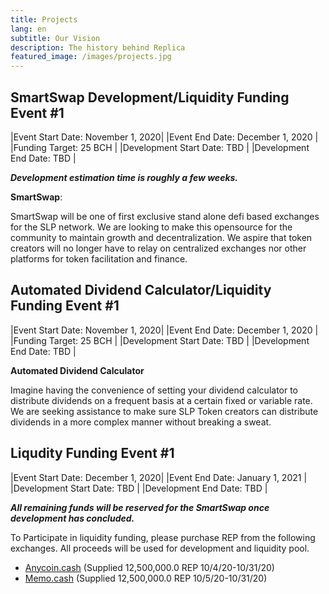 ```yaml
---
title: Projects
lang: en
subtitle: Our Vision
description: The history behind Replica
featured_image: /images/projects.jpg
---
```


## SmartSwap Development/Liquidity Funding Event #1

|Event Start Date: November 1, 2020|
|Event End Date: December 1, 2020  |
|Funding Target: 25 BCH            | 
|Development Start Date: TBD       |
|Development End Date: TBD         |

***Development estimation time is roughly a few weeks.*** 

**SmartSwap**: 

SmartSwap will be one of first exclusive stand alone defi based exchanges for the SLP network. We are looking to make this opensource for the community to maintain growth and decentralization. We aspire that token creators will no longer have to relay on centralized exchanges nor other platforms for token facilitation and finance. 


## Automated Dividend Calculator/Liquidity Funding Event #1

|Event Start Date: November 1, 2020|
|Event End Date: December 1, 2020  |
|Funding Target: 25 BCH            | 
|Development Start Date: TBD       |
|Development End Date: TBD         |

**Automated Dividend Calculator**

Imagine having the convenience of setting your dividend calculator to distribute dividends on a frequent basis at a certain fixed or variable rate. We are seeking assistance to make sure SLP Token creators can distribute dividends in a more complex manner without breaking a sweat. 

## Liqudity Funding Event #1

|Event Start Date: December 1, 2020|
|Event End Date: January 1, 2021   |          
|Development Start Date: TBD       |
|Development End Date: TBD         |

***All remaining funds will be reserved for the SmartSwap once development has concluded.*** 

To Participate in liquidity funding, please purchase REP from the following exchanges. All proceeds will be used for development and liquidity pool. 

 * [Anycoin.cash](https://www.anycoin.cash/)
   (Supplied 12,500,000.0 REP 10/4/20-10/31/20)
  * [Memo.cash](https://memo.cash/token/cf83b1400aa9b6dbfdcdd8857571220a3e854b0188edabd260119edd8b57d3e3?for-sale)
   (Supplied 12,500,000.0 REP 10/5/20-10/31/20)
